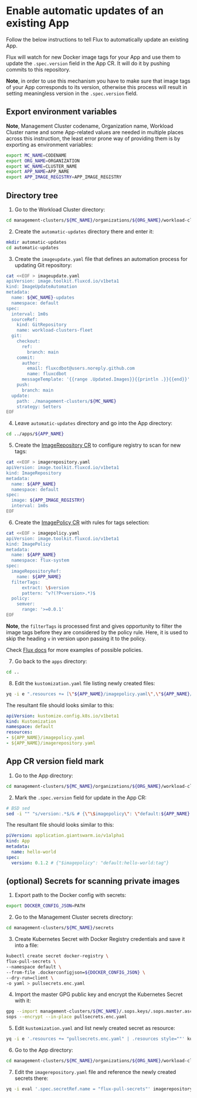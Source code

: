 # Enable automatic updates of an existing App

Follow the below instructions to tell Flux to automatically update an existing App.

Flux will watch for new Docker image tags for your App and use them to update the `.spec.version` field in the App CR. It will do it by pushing commits to this repository.

**Note**, in order to use this mechanism you have to make sure that image tags of your App corresponds to its version, otherwise this process will result in setting meaningless version in the `.spec.version` field.

## Export environment variables

**Note**, Management Cluster codename, Organization name, Workload Cluster name and some App-related values are needed in multiple places across this instruction, the least error prone way of providing them is by exporting as environment variables:

```sh
export MC_NAME=CODENAME
export ORG_NAME=ORGANIZATION
export WC_NAME=CLUSTER_NAME
export APP_NAME=APP_NAME
export APP_IMAGE_REGISTRY=APP_IMAGE_REGISTRY
```

## Directory tree

1. Go to the Workload Cluster directory:

```sh
cd management-clusters/${MC_NAME}/organizations/${ORG_NAME}/workload-clusters/${WC_NAME}
```

2. Create the `automatic-updates` directory there and enter it:

```sh
mkdir automatic-updates
cd automatic-updates
```

3. Create the `imageupdate.yaml` file that defines an automation process for updating Git repository:

```sh
cat <<EOF > imageupdate.yaml
apiVersion: image.toolkit.fluxcd.io/v1beta1
kind: ImageUpdateAutomation
metadata:
  name: ${WC_NAME}-updates
  namespace: default
spec:
  interval: 1m0s
  sourceRef:
    kind: GitRepository
    name: workload-clusters-fleet
  git:
    checkout:
      ref:
        branch: main
    commit:
      author:
        email: fluxcdbot@users.noreply.github.com
        name: fluxcdbot
      messageTemplate: '{{range .Updated.Images}}{{println .}}{{end}}'
    push:
      branch: main
  update:
    path: ./management-clusters/${MC_NAME}
    strategy: Setters
EOF
```

4. Leave `automatic-updates` directory and go into the App directory:

```sh
cd ../apps/${APP_NAME}
```

5. Create the [ImageRepository CR](https://fluxcd.io/docs/components/image/imagerepositories/) to configure registry to scan for new tags:

```sh
cat <<EOF > imagerepository.yaml
apiVersion: image.toolkit.fluxcd.io/v1beta1
kind: ImageRepository
metadata:
  name: ${APP_NAME}
  namespace: default
spec:
  image: ${APP_IMAGE_REGISTRY}
  interval: 1m0s
EOF
```

6. Create the [ImagePolicy CR](https://fluxcd.io/docs/components/image/imagepolicies/) with rules for tags selection:

```sh
cat <<EOF > imagepolicy.yaml
apiVersion: image.toolkit.fluxcd.io/v1beta1
kind: ImagePolicy
metadata:
  name: ${APP_NAME}
  namespace: flux-system
spec:
  imageRepositoryRef:
    name: ${APP_NAME}
  filterTags:
      extract: \$version
      pattern: ^v?(?P<version>.*)$
  policy:
    semver:
      range: '>=0.0.1'
EOF
```

**Note**, the `filterTags` is processed first and gives opportunity to filter the image tags before they are considered by the policy rule. Here, it is used to skip the heading `v` in version upon passing it to the policy.

Check [Flux docs](https://fluxcd.io/docs/components/image/imagepolicies/#examples) for more examples of possible policies.

7. Go back to the `apps` directory:

```sh
cd ..
```

8. Edit the `kustomization.yaml` file listing newly created files:

```sh
yq -i e ".resources += [\"${APP_NAME}/imagepolicy.yaml\",\"${APP_NAME}/imagerepository.yaml\"] | .resources style=\"\"" kustomization.yaml
```

The resultant file should looks similar to this:

```yaml
apiVersion: kustomize.config.k8s.io/v1beta1
kind: Kustomization
namespace: default
resources:
- ${APP_NAME}/imagepolicy.yaml
- ${APP_NAME}/imagerepository.yaml
```

## App CR version field mark

1. Go to the App directory:

```sh
cd management-clusters/${MC_NAME}/organizations/${ORG_NAME}/workload-clusters/${WC_NAME}/apps/${APP_NAME}
```

2. Mark the `.spec.version` field for update in the App CR:

```sh
# BSD sed
sed -i "" "s/version:.*$/& # {\"\$imagepolicy\": \"default:${APP_NAME}:tag\"}/" appcr.yaml
```

The resultant file should looks similar to this:

```yaml
piVersion: application.giantswarm.io/v1alpha1
kind: App
metadata:
  name: hello-world
spec:
  version: 0.1.2 # {"$imagepolicy": "default:hello-world:tag"}
```

## (optional) Secrets for scanning private images

1. Export path to the Docker config with secrets:

```sh
export DOCKER_CONFIG_JSON=PATH
```

2. Go to the Management Cluster secrets directory:

```sh
cd management-clusters/${MC_NAME}/secrets
```

3. Create Kubernetes Secret with Docker Registry credentials and save it into a file:

```sh
kubectl create secret docker-registry \
flux-pull-secrets \
--namespace default \
--from-file .dockerconfigjson=${DOCKER_CONFIG_JSON} \
--dry-run=client \
-o yaml > pullsecrets.enc.yaml
```

4. Import the master GPG public key and encrypt the Kubernetes Secret with it:

```sh
gpg --import management-clusters/${MC_NAME}/.sops.keys/.sops.master.asc
sops --encrypt --in-place pullsecrets.enc.yaml
```

5. Edit `kustomization.yaml` and list newly created secret as resource:

```sh
yq -i e '.resources += "pullsecrets.enc.yaml" | .resources style=""' kustomization.yaml
```

6. Go to the App directory:

```sh
cd management-clusters/${MC_NAME}/organizations/${ORG_NAME}/workload-clusters/${WC_NAME}/apps/${APP_NAME}
```

7. Edit the `imagerepository.yaml` file and reference the newly created secrets there:

```sh
yq -i eval '.spec.secretRef.name = "flux-pull-secrets"' imagerepository.yaml
```
